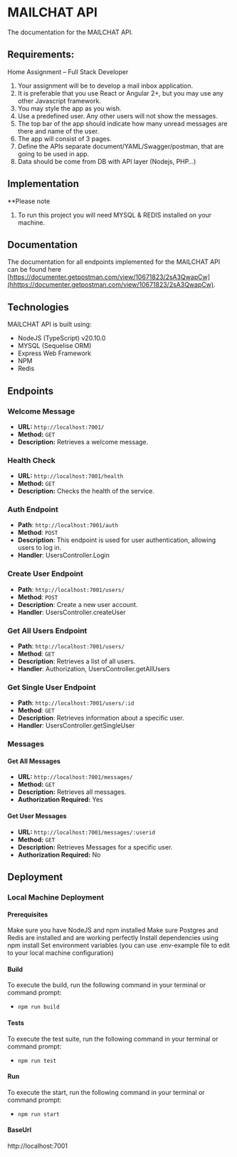 # MAILCHAT API

The documentation for the MAILCHAT API.

## Requirements:
Home Assignment – Full Stack Developer
1. Your assignment will be to develop a mail inbox application.
2. It is preferable that you use React or Angular 2+, but you may use any other Javascript
framework.
3. You may style the app as you wish.
4. Use a predefined user. Any other users will not show the messages.
5. The top bar of the app should indicate how many unread messages are there and name
of the user.
6. The app will consist of 3 pages.
7. Define the APIs separate document/YAML/Swagger/postman, that are going to be used in
app.
8. Data should be come from DB with API layer (Nodejs, PHP…)


## Implementation

\*\*Please note
1. To run this project you will need MYSQL & REDIS installed on your machine.

## Documentation

The documentation for all endpoints implemented for the MAILCHAT API can be found here [https://documenter.getpostman.com/view/10671823/2sA3QwapCw](hhttps://documenter.getpostman.com/view/10671823/2sA3QwapCw).

## Technologies

MAILCHAT API is built using:

- NodeJS (TypeScript) v20.10.0
- MYSQL (Sequelise ORM)
- Express Web Framework
- NPM
- Redis

## Endpoints

### Welcome Message

- **URL:** `http://localhost:7001/`
- **Method:** `GET`
- **Description:** Retrieves a welcome message.


### Health Check

- **URL:** `http://localhost:7001/health`
- **Method:** `GET`
- **Description:** Checks the health of the service.


### Auth Endpoint

- **Path**: `http://localhost:7001/auth`
- **Method**: `POST`
- **Description**: This endpoint is used for user authentication, allowing users to log in.
- **Handler**: UsersController.Login

### Create User Endpoint

- **Path**: `http://localhost:7001/users/`
- **Method**: `POST`
- **Description**: Create a new user account.
- **Handler**: UsersController.createUser


### Get All Users Endpoint

- **Path**: `http://localhost:7001/users/`
- **Method**: `GET`
- **Description**: Retrieves a list of all users.
- **Handler**: Authorization, UsersController.getAllUsers

### Get Single User Endpoint

- **Path**: `http://localhost:7001/users/:id`
- **Method**: `GET`
- **Description**: Retrieves information about a specific user.
- **Handler**: UsersController.getSingleUser



### Messages

#### Get All Messages

- **URL:** `http://localhost:7001/messages/`
- **Method:** `GET`
- **Description:** Retrieves all messages.
- **Authorization Required:** Yes


#### Get User Messages

- **URL:** `http://localhost:7001/messages/:userid`
- **Method:** `GET`
- **Description:** Retrieves Messages for a specific user.
- **Authorization Required:** No



## Deployment

### Local Machine  Deployment

#### Prerequisites
Make sure you have NodeJS and npm installed
Make sure Postgres and Redis are installed and are working perfectly
Install dependencies using npm install
Set environment variables (you can use .env-example file to edit to your local machine configuration)

#### Build

To execute the build,  run the following command in your terminal or command prompt:

- `npm run build`


#### Tests

To execute the test suite, run the following command in your terminal or command prompt:

- `npm run test`

#### Run

To execute the start, run the following command in your terminal or command prompt:

- `npm run start`

#### BaseUrl
http://localhost:7001
